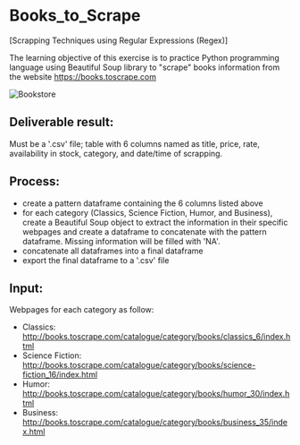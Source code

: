 # Books_to_Scrape
[Scrapping Techniques using Regular Expressions (Regex)] 

The learning objective of this exercise is to practice Python programming language using Beautiful Soup library to "scrape" books information from the website https://books.toscrape.com

![Bookstore](https://github.com/fabianaba/Books_to_Scrape/bookstore.png)

## Deliverable result: 
Must be a '.csv' file; table with 6 columns named as title, price, rate, availability in stock, category, and date/time of scrapping.

## Process:
* create a pattern dataframe containing the 6 columns listed above 
* for each category (Classics, Science Fiction, Humor, and Business), create a Beautiful Soup object to extract the information in their specific webpages and create a dataframe to concatenate with the pattern dataframe. Missing information will be filled with 'NA'.
* concatenate all dataframes into a final dataframe
* export the final dataframe to a '.csv' file

## Input:
Webpages for each category as follow:
* Classics: http://books.toscrape.com/catalogue/category/books/classics_6/index.html
* Science Fiction: http://books.toscrape.com/catalogue/category/books/science-fiction_16/index.html
* Humor: http://books.toscrape.com/catalogue/category/books/humor_30/index.html
* Business: http://books.toscrape.com/catalogue/category/books/business_35/index.html
